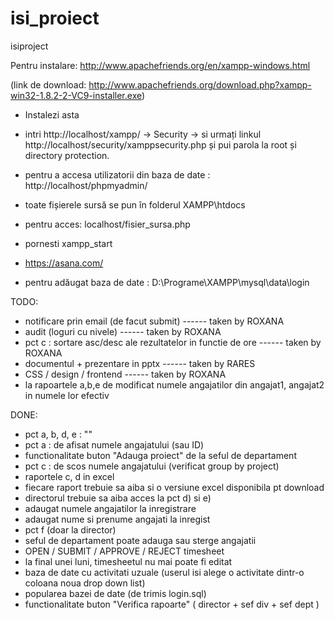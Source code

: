 isi_proiect
===========

isiproject

Pentru instalare: http://www.apachefriends.org/en/xampp-windows.html

(link de download: http://www.apachefriends.org/download.php?xampp-win32-1.8.2-2-VC9-installer.exe)

* Instalezi asta
* intri http://localhost/xampp/ -> Security -> si urmați linkul http://localhost/security/xamppsecurity.php și pui 
parola la root și directory protection.
* pentru a accesa utilizatorii din baza de date : http://localhost/phpmyadmin/
* toate fișierele sursă se pun în folderul XAMPP\htdocs
* pentru acces: localhost/fisier_sursa.php
* pornesti xampp_start

* https://asana.com/


* pentru adăugat baza de date : D:\Programe\XAMPP\mysql\data\login


TODO:
- notificare prin email (de facut submit) ------ taken by ROXANA
- audit (loguri cu nivele) ------ taken by ROXANA
- pct c : sortare asc/desc ale rezultatelor in functie de ore ------ taken by ROXANA
- documentul + prezentare in pptx ------ taken by RARES
- CSS / design / frontend ------ taken by ROXANA
- la rapoartele a,b,e de modificat numele angajatilor din angajat1, angajat2 in numele lor efectiv 

DONE:
- pct a, b, d, e : ""
- pct a : de afisat numele angajatului (sau ID)
- functionalitate buton "Adauga proiect" de la seful de departament
- pct c : de scos numele angajatului (verificat group by project)
- raportele c, d in excel
- fiecare raport trebuie sa aiba si o versiune excel disponibila pt download
- directorul trebuie sa aiba acces la pct d) si e)
- adaugat numele angajatilor la inregistrare
- adaugat nume si prenume angajati la inregist
- pct f (doar la director)
- seful de departament poate adauga sau sterge angajatii
- OPEN / SUBMIT / APPROVE / REJECT timesheet
- la final unei luni, timesheetul nu mai poate fi editat
- baza de date cu activitati uzuale (userul isi alege o activitate dintr-o coloana noua drop down list)
- popularea bazei de date (de trimis login.sql)
- functionalitate buton "Verifica rapoarte" ( director + sef div + sef dept )
